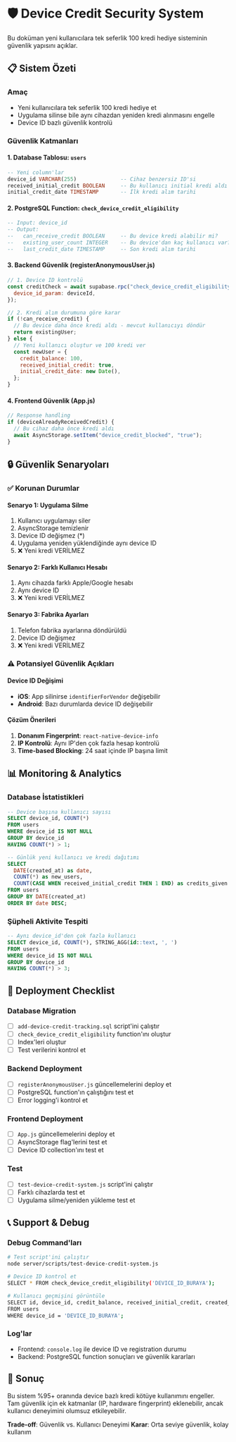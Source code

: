 # 🛡️ Device Credit Security System

Bu doküman yeni kullanıcılara tek seferlik 100 kredi hediye sisteminin güvenlik yapısını açıklar.

## 📋 Sistem Özeti

### Amaç

- Yeni kullanıcılara tek seferlik 100 kredi hediye et
- Uygulama silinse bile aynı cihazdan yeniden kredi alınmasını engelle
- Device ID bazlı güvenlik kontrolü

### Güvenlik Katmanları

#### 1. Database Tablosu: `users`

```sql
-- Yeni column'lar
device_id VARCHAR(255)              -- Cihaz benzersiz ID'si
received_initial_credit BOOLEAN     -- Bu kullanıcı initial kredi aldı mı?
initial_credit_date TIMESTAMP       -- İlk kredi alım tarihi
```

#### 2. PostgreSQL Function: `check_device_credit_eligibility`

```sql
-- Input: device_id
-- Output:
--   can_receive_credit BOOLEAN     -- Bu device kredi alabilir mi?
--   existing_user_count INTEGER    -- Bu device'dan kaç kullanıcı var?
--   last_credit_date TIMESTAMP     -- Son kredi alım tarihi
```

#### 3. Backend Güvenlik (registerAnonymousUser.js)

```javascript
// 1. Device ID kontrolü
const creditCheck = await supabase.rpc("check_device_credit_eligibility", {
  device_id_param: deviceId,
});

// 2. Kredi alım durumuna göre karar
if (!can_receive_credit) {
  // Bu device daha önce kredi aldı - mevcut kullanıcıyı döndür
  return existingUser;
} else {
  // Yeni kullanıcı oluştur ve 100 kredi ver
  const newUser = {
    credit_balance: 100,
    received_initial_credit: true,
    initial_credit_date: new Date(),
  };
}
```

#### 4. Frontend Güvenlik (App.js)

```javascript
// Response handling
if (deviceAlreadyReceivedCredit) {
  // Bu cihaz daha önce kredi aldı
  await AsyncStorage.setItem("device_credit_blocked", "true");
}
```

## 🔒 Güvenlik Senaryoları

### ✅ Korunan Durumlar

#### Senaryo 1: Uygulama Silme

1. Kullanıcı uygulamayı siler
2. AsyncStorage temizlenir
3. Device ID değişmez (\*)
4. Uygulama yeniden yüklendiğinde aynı device ID
5. ❌ Yeni kredi VERİLMEZ

#### Senaryo 2: Farklı Kullanıcı Hesabı

1. Aynı cihazda farklı Apple/Google hesabı
2. Aynı device ID
3. ❌ Yeni kredi VERİLMEZ

#### Senaryo 3: Fabrika Ayarları

1. Telefon fabrika ayarlarına döndürüldü
2. Device ID değişmez
3. ❌ Yeni kredi VERİLMEZ

### ⚠️ Potansiyel Güvenlik Açıkları

#### Device ID Değişimi

- **iOS**: App silinirse `identifierForVendor` değişebilir
- **Android**: Bazı durumlarda device ID değişebilir

#### Çözüm Önerileri

1. **Donanım Fingerprint**: `react-native-device-info`
2. **IP Kontrolü**: Aynı IP'den çok fazla hesap kontrolü
3. **Time-based Blocking**: 24 saat içinde IP başına limit

## 📊 Monitoring & Analytics

### Database İstatistikleri

```sql
-- Device başına kullanıcı sayısı
SELECT device_id, COUNT(*)
FROM users
WHERE device_id IS NOT NULL
GROUP BY device_id
HAVING COUNT(*) > 1;

-- Günlük yeni kullanıcı ve kredi dağıtımı
SELECT
  DATE(created_at) as date,
  COUNT(*) as new_users,
  COUNT(CASE WHEN received_initial_credit THEN 1 END) as credits_given
FROM users
GROUP BY DATE(created_at)
ORDER BY date DESC;
```

### Şüpheli Aktivite Tespiti

```sql
-- Aynı device_id'den çok fazla kullanıcı
SELECT device_id, COUNT(*), STRING_AGG(id::text, ', ')
FROM users
WHERE device_id IS NOT NULL
GROUP BY device_id
HAVING COUNT(*) > 3;
```

## 🚀 Deployment Checklist

### Database Migration

- [ ] `add-device-credit-tracking.sql` script'ini çalıştır
- [ ] `check_device_credit_eligibility` function'ını oluştur
- [ ] Index'leri oluştur
- [ ] Test verilerini kontrol et

### Backend Deployment

- [ ] `registerAnonymousUser.js` güncellemelerini deploy et
- [ ] PostgreSQL function'ın çalıştığını test et
- [ ] Error logging'i kontrol et

### Frontend Deployment

- [ ] `App.js` güncellemelerini deploy et
- [ ] AsyncStorage flag'lerini test et
- [ ] Device ID collection'ını test et

### Test

- [ ] `test-device-credit-system.js` script'ini çalıştır
- [ ] Farklı cihazlarda test et
- [ ] Uygulama silme/yeniden yükleme test et

## 📞 Support & Debug

### Debug Command'ları

```bash
# Test script'ini çalıştır
node server/scripts/test-device-credit-system.js

# Device ID kontrol et
SELECT * FROM check_device_credit_eligibility('DEVICE_ID_BURAYA');

# Kullanıcı geçmişini görüntüle
SELECT id, device_id, credit_balance, received_initial_credit, created_at
FROM users
WHERE device_id = 'DEVICE_ID_BURAYA';
```

### Log'lar

- Frontend: `console.log` ile device ID ve registration durumu
- Backend: PostgreSQL function sonuçları ve güvenlik kararları

## 🎯 Sonuç

Bu sistem %95+ oranında device bazlı kredi kötüye kullanımını engeller. Tam güvenlik için ek katmanlar (IP, hardware fingerprint) eklenebilir, ancak kullanıcı deneyimini olumsuz etkileyebilir.

**Trade-off**: Güvenlik vs. Kullanıcı Deneyimi
**Karar**: Orta seviye güvenlik, kolay kullanım
